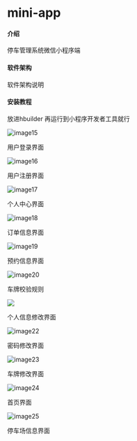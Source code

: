 # mini-app

#### 介绍
停车管理系统微信小程序端

#### 软件架构
软件架构说明


#### 安装教程

放进hbuilder 再运行到小程序开发者工具就行

![image15](https://github.com/guiguihui/mini-app/blob/main/markdown-pic/image15.png?raw=true)

用户登录界面

![image16](https://github.com/guiguihui/mini-app/blob/main/markdown-pic/image16.png?raw=true)

用户注册界面

![image17](https://github.com/guiguihui/mini-app/blob/main/markdown-pic/image17.png?raw=true)

个人中心界面

![image18](https://github.com/guiguihui/mini-app/blob/main/markdown-pic/image18.png?raw=true)

订单信息界面

![image19](https://github.com/guiguihui/mini-app/blob/main/markdown-pic/image19.png?raw=true)

 预约信息界面

![image20](https://github.com/guiguihui/mini-app/blob/main/markdown-pic/image20.jpeg?raw=true)

车牌校验规则

![](https://github.com/guiguihui/mini-app/blob/main/markdown-pic/image21.png?raw=true)

个人信息修改界面

![image22](https://github.com/guiguihui/mini-app/blob/main/markdown-pic/image22.png?raw=true)

密码修改界面

![image23](https://github.com/guiguihui/mini-app/blob/main/markdown-pic/image23.png?raw=true)

车牌修改界面

![image24](https://github.com/guiguihui/mini-app/blob/main/markdown-pic/image24.png?raw=true)

首页界面

![image25](https://github.com/guiguihui/mini-app/blob/main/markdown-pic/image25.png?raw=true)

停车场信息界面



